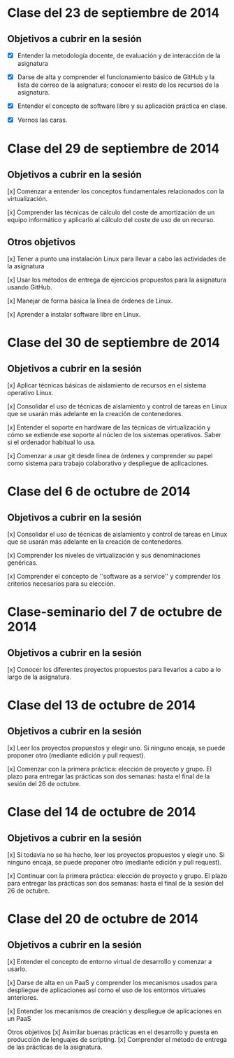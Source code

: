Clase del 23 de septiembre de 2014
====
Objetivos a cubrir en la sesión
---
- [x] Entender la metodología docente, de evaluación y de interacción de la asignatura

- [x] Darse de alta y comprender el funcionamiento básico de GitHub y la lista de correo de la asignatura; conocer el resto de los recursos de la asignatura.

- [x] Entender el concepto de software libre y su aplicación práctica en clase.

- [x] Vernos las caras.


Clase del 29 de septiembre de 2014
====
Objetivos a cubrir en la sesión
---
[x] Comenzar a entender los conceptos fundamentales relacionados con la virtualización.

[x] Comprender las técnicas de cálculo del coste de amortización de un equipo informático y aplicarlo al cálculo del coste de uso de un recurso.

Otros objetivos
---
[x] Tener a punto una instalación Linux para llevar a cabo las actividades de la asignatura

[x] Usar los métodos de entrega de ejercicios propuestos para la asignatura usando GitHub.

[x] Manejar de forma básica la línea de órdenes de Linux.

[x] Aprender a instalar software libre en Linux.


Clase del 30 de septiembre de 2014
====
Objetivos a cubrir en la sesión
---
[x] Aplicar técnicas básicas de aislamiento de recursos en el sistema operativo Linux.

[x] Consolidar el uso de técnicas de aislamiento y control de tareas en Linux que se usarán más adelante en la creación de contenedores.

[x] Entender el soporte en hardware de las técnicas de virtualización y cómo se extiende ese soporte al núcleo de los sistemas operativos. Saber si el ordenador habitual lo usa.

[x] Comenzar a usar git desde línea de órdenes y comprender su papel como sistema para trabajo colaborativo y despliegue de aplicaciones.


Clase del 6 de octubre de 2014
====
Objetivos a cubrir en la sesión
---
[x] Consolidar el uso de técnicas de aislamiento y control de tareas en Linux que se usarán más adelante en la creación de contenedores.

[x] Comprender los niveles de virtualización y sus denominaciones genéricas.

[x] Comprender el concepto de ''software as a service'' y comprender los criterios necesarios para su elección.


Clase-seminario del 7 de octubre de 2014
====
Objetivos a cubrir en la sesión
---
[x] Conocer los diferentes proyectos propuestos para llevarlos a cabo a lo largo de la asignatura.


Clase del 13 de octubre de 2014
====
Objetivos a cubrir en la sesión
---
[x] Leer los proyectos propuestos y elegir uno. Si ninguno encaja, se puede proponer otro (mediante edición y pull request).

[x] Comenzar con la primera práctica: elección de proyecto y grupo. El plazo para entregar las prácticas son dos semanas: hasta el final de la sesión del 26 de octubre.


Clase del 14 de octubre de 2014
====
Objetivos a cubrir en la sesión
---
[x] Si todavía no se ha hecho, leer los proyectos propuestos y elegir uno. Si ninguno encaja, se puede proponer otro (mediante edición y pull request).

[x] Continuar con la primera práctica: elección de proyecto y grupo. El plazo para entregar las prácticas son dos semanas: hasta el final de la sesión del 26 de octubre.

Clase del 20 de octubre de 2014
====
Objetivos a cubrir en la sesión
---
[x] Entender el concepto de entorno virtual de desarrollo y comenzar a usarlo.

[x] Darse de alta en un PaaS y comprender los mecanismos usados para despliegue de aplicaciones así como el uso de los entornos virtuales anteriores.

[x] Entender los mecanismos de creación y despliegue de aplicaciones en un PaaS

Otros objetivos
[x] Asimilar buenas prácticas en el desarrollo y puesta en producción de lenguajes de scripting.
[x] Comprender el método de entrega de las prácticas de la asignatura.

